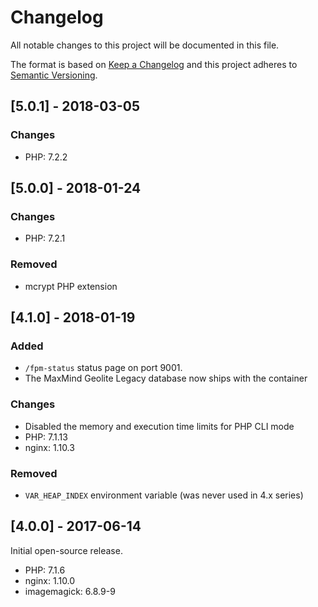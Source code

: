 # Changelog
All notable changes to this project will be documented in this file.

The format is based on [Keep a Changelog](http://keepachangelog.com/en/1.0.0/)
and this project adheres to [Semantic Versioning](http://semver.org/spec/v2.0.0.html).

## [5.0.1] - 2018-03-05

### Changes
- PHP: 7.2.2

## [5.0.0] - 2018-01-24

### Changes
- PHP: 7.2.1

### Removed
- mcrypt PHP extension

## [4.1.0] - 2018-01-19
### Added
- `/fpm-status` status page on port 9001.
- The MaxMind Geolite Legacy database now ships with the container

### Changes
- Disabled the memory and execution time limits for PHP CLI mode
- PHP: 7.1.13
- nginx: 1.10.3

### Removed
- `VAR_HEAP_INDEX` environment variable (was never used in 4.x series)

## [4.0.0] - 2017-06-14
Initial open-source release.

- PHP: 7.1.6
- nginx: 1.10.0
- imagemagick: 6.8.9-9

